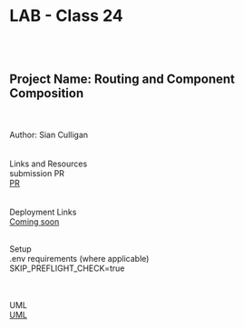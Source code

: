 # LAB - Class 24 <br>
<br><br>
## Project Name: Routing and Component Composition<br>
<br><br>
Author: Sian Culligan<br>
<br><br>
Links and Resources<br>
submission PR<br>
[PR](https://github.com/SianCulligan/401_lab24/pull/1)<br>
<br><br>
Deployment Links <br>
[Coming soon]()
<br><br>

Setup<br>
.env requirements (where applicable)<br>
SKIP_PREFLIGHT_CHECK=true<br>

<br><br>
UML<br>
[UML](.assets/Lab24UML.png)